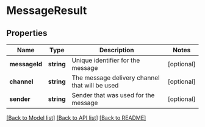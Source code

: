# MessageResult

## Properties
Name | Type | Description | Notes
------------ | ------------- | ------------- | -------------
**messageId** | **string** | Unique identifier for the message | [optional] 
**channel** | **string** | The message delivery channel that will be used | [optional] 
**sender** | **string** | Sender that was used for the message | [optional] 

[[Back to Model list]](../../README.md#documentation-for-models) [[Back to API list]](../../README.md#documentation-for-api-endpoints) [[Back to README]](../../README.md)


